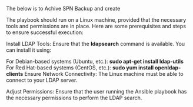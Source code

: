The below is to Achive SPN Backup and create

The playbook should run on a Linux machine, provided that the necessary tools and permissions are in place. Here are some prerequisites and steps to ensure successful execution:

Install LDAP Tools: Ensure that the **ldapsearch** command is available. You can install it using:

For Debian-based systems (Ubuntu, etc.): **sudo apt-get install ldap-utils**
For Red Hat-based systems (CentOS, etc.): **sudo yum install openldap-clients**
Ensure Network Connectivity: The Linux machine must be able to connect to your LDAP server.

Adjust Permissions: Ensure that the user running the Ansible playbook has the necessary permissions to perform the LDAP search.
